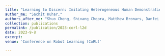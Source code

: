```yaml
---
title: "Learning to Discern: Imitating Heterogeneous Human Demonstrations with Preference and Representation Learning"
author_me: "Sachit Kuhar,"
authors_after_me: "Shuo Cheng, Shivang Chopra, Matthew Bronars, Danfei Xu"
collection: publications
permalink: /publication/2023-corl-l2d
date: 2023-9-8
excerpt: 
venue: 'Conference on Robot Learning (CoRL)'

---
```

<!-- This paper is about the number 2. The number 3 is left for future work. -->

<!-- [Paper](https://dl.acm.org/doi/abs/10.1007/s11277-021-08354-x) -->

<!-- Recommended citation: Your Name, You. (2010). "Paper Title Number 2." <i>Journal 1</i>. 1(2). -->
